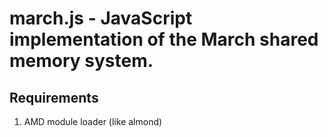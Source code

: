 # march.js - JavaScript implementation of the March shared memory system.

## Requirements

1. AMD module loader (like almond)
